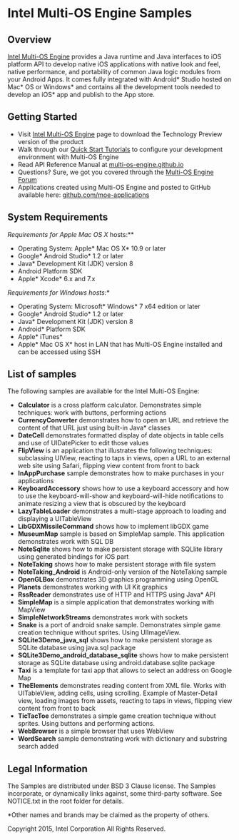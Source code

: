 Intel Multi-OS Engine Samples
========================


Overview
--------
[Intel Multi-OS Engine](https://software.intel.com/en-us/multi-os-engine) provides a Java runtime and Java interfaces to iOS platform API to develop native iOS applications with native look and feel, native performance, and portability of common Java logic modules from your Android Apps. It comes fully integrated with Android* Studio hosted on Mac* OS or Windows* and contains all the development tools needed to develop an iOS* app and publish to the App store.

Getting Started
---------------

- Visit [Intel Multi-OS Engine](https://software.intel.com/en-us/multi-os-engine) page to download the Technology Preview version of the product
- Walk through our [Quick Start Tutorials](https://software.intel.com/en-us/blogs/2015/08/27/tutorials-and-quick-start-guides-for-multi-os-engine) to configure your development environment with Multi-OS Engine
- Read API Reference Manual at [multi-os-engine.github.io](http://multi-os-engine.github.io/doc)
- Questions? Sure, we got you covered through the [Multi-OS Engine Forum](https://discuss.multi-os-engine.org/)
- Applications created using Multi-OS Engine and posted to GitHub available here: [github.com/moe-applications](https://github.com/moe-applications)


System Requirements
-------------------

**Requirements for Apple* Mac OS X* hosts:**

- Operating System: Apple* Mac OS X* 10.9 or later
- Google* Android Studio* 1.2 or later
- Java* Development Kit (JDK) version 8
- Android Platform SDK
- Apple* Xcode* 6.x and 7.x

**Requirements for Windows* hosts:**

- Operating System: Microsoft* Windows* 7 x64 edition or later
- Google* Android Studio* 1.2 or later
- Java* Development Kit (JDK) version 8
- Android* Platform SDK
- Apple* iTunes*
- Apple* Mac OS X* host in LAN that has Multi-OS Engine installed and can be accessed using SSH

List of samples
-------------------------

The following samples are available for the Intel Multi-OS Engine:

- **Calculator** is a cross platform calculator. Demonstrates simple techniques: work with buttons, performing actions
- **CurrencyConverter** demonstrates how to open an URL and retrieve the content of that URL just using built-in Java* classes
- **DateCell** demonstrates formatted display of date objects in table cells and use of UIDatePicker to edit those values
- **FlipView** is an application that illustrates the following techniques: subclassing UIView, reacting to taps in views, open a URL to an external web site using Safari, flipping view content from front to back
- **InAppPurchase** sample demonstrates how to make purchases in your applications
- **KeyboardAccessory** shows how to use a keyboard accessory and how to use the keyboard-will-show and keyboard-will-hide notifications to animate resizing a view that is obscured by the keyboard
- **LazyTableLoader** demonstrates a multi-stage approach to loading and displaying a UITableView
- **LibGDXMissileCommand** shows how to implement libGDX game
- **MuseumMap** sample is based on SimpleMap sample. This application demonstrates work with SQL DB
- **NoteSqlite** shows how to make persistent storage with SQLlite library using generated bindings for iOS part
- **NoteTaking** shows how to make persistent storage with file system
- **NoteTaking_Android** is Android-only version of the NoteTaking sample
- **OpenGLBox** demonstrates 3D graphics programming using OpenGL
- **Planets** demonstrates working with UI Kit graphics
- **RssReader** demonstrates use of HTTP and HTTPS using Java* API
- **SimpleMap** is a simple application that demonstrates working with MapView
- **SimpleNetworkStreams** demonstrates work with sockets
- **Snake** is a port of android snake sample. Demonstrates simple game creation technique without sprites. Using UIImageView.
- **SQLite3Demo_java_sql** shows how to make persistent storage as SQLite database using java.sql package 
- **SQLite3Demo_android_database_sqlite** shows how to make persistent storage as SQLite database using android.database.sqlite package 
- **Taxi** is a template for taxi app that allows to select an address on Google Map
- **TheElements** demonstrates reading content from XML file. Works with UITableView, adding cells, using scrolling. Example of Master-Detail view, loading images from assets, reacting to taps in views, flipping view content from front to back
- **TicTacToe** demonstrates a simple game creation technique without sprites. Using buttons and performing actions.
- **WebBrowser** is a simple browser that uses WebView
- **WordSearch** sample demonstrating work with dictionary and substring search added

Legal Information
-----------------

The Samples are distributed under BSD 3 Clause license. The Samples incorporate, or dynamically links against, some third-party software. See NOTICE.txt in the root folder for details.


*Other names and brands may be claimed as the property of others. 

Copyright 2015, Intel Corporation All Rights Reserved.
